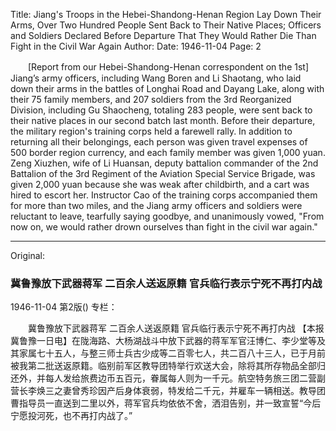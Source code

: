 Title: Jiang's Troops in the Hebei-Shandong-Henan Region Lay Down Their Arms, Over Two Hundred People Sent Back to Their Native Places; Officers and Soldiers Declared Before Departure That They Would Rather Die Than Fight in the Civil War Again
Author:
Date: 1946-11-04
Page: 2

　　[Report from our Hebei-Shandong-Henan correspondent on the 1st] Jiang’s army officers, including Wang Boren and Li Shaotang, who laid down their arms in the battles of Longhai Road and Dayang Lake, along with their 75 family members, and 207 soldiers from the 3rd Reorganized Division, including Gu Shaocheng, totaling 283 people, were sent back to their native places in our second batch last month. Before their departure, the military region's training corps held a farewell rally. In addition to returning all their belongings, each person was given travel expenses of 500 border region currency, and each family member was given 1,000 yuan. Zeng Xiuzhen, wife of Li Huansan, deputy battalion commander of the 2nd Battalion of the 3rd Regiment of the Aviation Special Service Brigade, was given 2,000 yuan because she was weak after childbirth, and a cart was hired to escort her. Instructor Cao of the training corps accompanied them for more than two miles, and the Jiang army officers and soldiers were reluctant to leave, tearfully saying goodbye, and unanimously vowed, "From now on, we would rather drown ourselves than fight in the civil war again."



<hr /> 

Original: 


### 冀鲁豫放下武器蒋军  二百余人送返原籍  官兵临行表示宁死不再打内战

1946-11-04
第2版()
专栏：

　　冀鲁豫放下武器蒋军
    二百余人送返原籍
    官兵临行表示宁死不再打内战
    【本报冀鲁豫一日电】在陇海路、大杨湖战斗中放下武器的蒋军军官汪博仁、李少堂等及其家属七十五人，与整三师士兵古少成等二百零七人，共二百八十三人，已于月前被我第二批送返原籍。临别前军区教导团特举行欢送大会，除将其所存物品全部归还外，并每人发给旅费边币五百元，眷属每人则为一千元。航空特务旅三团二营副营长李焕三之妻曾秀珍因产后身体衰弱，特发给二千元，并雇车一辆相送。教导团曹指导员一直送到二里以外，蒋军官兵均依依不舍，洒泪告别，并一致宣誓“今后宁愿投河死，也不再打内战了。”
